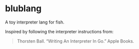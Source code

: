 # blublang

A toy interpreter lang for fish.

Inspired by following the interpreter instructions from:

> Thorsten Ball. “Writing An Interpreter In Go.” Apple Books. 